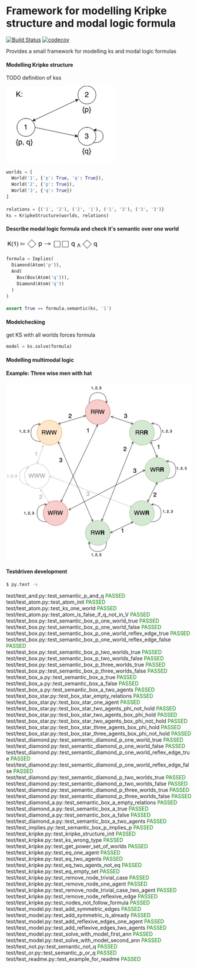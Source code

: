 Framework for modelling Kripke structure and modal logic formula
================================================================
[![Build Status](https://travis-ci.org/erohkohl/ai-modal-logic.svg?branch=master)](https://travis-ci.org/erohkohl/ai-modal-logic)
[![codecov](https://codecov.io/gh/erohkohl/ai-modal-logic/branch/master/graph/badge.svg)](https://codecov.io/gh/erohkohl/ai-modal-logic)

Provides a small framework for modelling ks and modal logic formulas



#### Modelling Kripke structure
TODO definition of kss

<img src="./doc/ks_example.png" width="300">

```python
worlds = [
  World('1', {'p': True, 'q': True}),
  World('2', {'p': True}),
  World('3', {'q': True})
]

relations = {('1', '2'), ('2', '1'), ('1', '3'), ('3', '3')}
ks = KripkeStructure(worlds, relations)
```

#### Describe modal logic formula and check it's semantic over one world
<img src="./doc/formula_example.png" width="250">

```python
formula = Implies(
  Diamond(Atom('p')),
  And(
    Box(Box(Atom('q'))),
    Diamond(Atom('q'))
  )
)

assert True == formula.semantic(ks, '1')
```

#### Modelchecking
get KS with all worlds forces formula
```python
model = ks.solve(formula)
```

#### Modelling multimodal logic

#### Example: Three wise men with hat
<img src="./doc/wise_men.png" width="550">

#### Testdriven development
```bash
$ py.test -v
```
test/test_and.py::test_semantic_p_and_q <span style="color:green">PASSED</span> <br />
test/test_atom.py::test_atom_init <span style="color:green">PASSED</span> <br />
test/test_atom.py::test_ks_one_world <span style="color:green">PASSED</span> <br />
test/test_atom.py::test_atom_is_false_if_q_not_in_V <span style="color:green">PASSED</span> <br />
test/test_box.py::test_semantic_box_p_one_world_true <span style="color:green">PASSED</span> <br />
test/test_box.py::test_semantic_box_p_one_world_false <span style="color:green">PASSED</span> <br />
test/test_box.py::test_semantic_box_p_one_world_reflex_edge_true <span style="color:green">PASSED</span> <br />
test/test_box.py::test_semantic_box_p_one_world_reflex_edge_false <span style="color:green">PASSED</span> <br />
test/test_box.py::test_semantic_box_p_two_worlds_true <span style="color:green">PASSED</span> <br />
test/test_box.py::test_semantic_box_p_two_worlds_false <span style="color:green">PASSED</span> <br />
test/test_box.py::test_semantic_box_p_three_worlds_true <span style="color:green">PASSED</span> <br />
test/test_box.py::test_semantic_box_p_three_worlds_false <span style="color:green">PASSED</span> <br />
test/test_box_a.py::test_semantic_box_a_true <span style="color:green">PASSED</span> <br />
test/test_box_a.py::test_semantic_box_a_false <span style="color:green">PASSED</span> <br />
test/test_box_a.py::test_semantic_box_a_two_agents <span style="color:green">PASSED</span> <br />
test/test_box_star.py::test_box_star_empty_relations <span style="color:green">PASSED</span> <br />
test/test_box_star.py::test_box_star_one_agent <span style="color:green">PASSED</span> <br />
test/test_box_star.py::test_box_star_two_agents_phi_not_hold <span style="color:green">PASSED</span> <br />
test/test_box_star.py::test_box_star_two_agents_box_phi_hold <span style="color:green">PASSED</span> <br />
test/test_box_star.py::test_box_star_two_agents_box_phi_not_hold <span style="color:green">PASSED</span> <br />
test/test_box_star.py::test_box_star_three_agents_box_phi_hold <span style="color:green">PASSED</span> <br />
test/test_box_star.py::test_box_star_three_agents_box_phi_not_hold <span style="color:green">PASSED</span> <br />
test/test_diamond.py::test_semantic_diamond_p_one_world_true <span style="color:green">PASSED</span> <br />
test/test_diamond.py::test_semantic_diamond_p_one_world_false <span style="color:green">PASSED</span> <br />
test/test_diamond.py::test_semantic_diamond_p_one_world_reflex_edge_true <span style="color:green">PASSED</span> <br />
test/test_diamond.py::test_semantic_diamond_p_one_world_reflex_edge_false <span style="color:green">PASSED</span> <br />
test/test_diamond.py::test_semantic_diamond_p_two_worlds_true <span style="color:green">PASSED</span> <br />
test/test_diamond.py::test_semantic_diamond_p_two_worlds_false <span style="color:green">PASSED</span> <br />
test/test_diamond.py::test_semantic_diamond_p_three_worlds_true <span style="color:green">PASSED</span> <br />
test/test_diamond.py::test_semantic_diamond_p_three_worlds_false <span style="color:green">PASSED</span> <br />
test/test_diamond_a.py::test_semantic_box_a_empty_relations <span style="color:green">PASSED</span> <br />
test/test_diamond_a.py::test_semantic_box_a_true <span style="color:green">PASSED</span> <br />
test/test_diamond_a.py::test_semantic_box_a_false <span style="color:green">PASSED</span> <br />
test/test_diamond_a.py::test_semantic_box_a_two_agents <span style="color:green">PASSED</span> <br />
test/test_implies.py::test_semantic_box_p_implies_p <span style="color:green">PASSED</span> <br />
test/test_kripke.py::test_kripke_structure_init <span style="color:green">PASSED</span> <br />
test/test_kripke.py::test_ks_wrong_type <span style="color:green">PASSED</span> <br />
test/test_kripke.py::test_get_power_set_of_worlds <span style="color:green">PASSED</span> <br />
test/test_kripke.py::test_eq_one_agent <span style="color:green">PASSED</span> <br />
test/test_kripke.py::test_eq_two_agents <span style="color:green">PASSED</span> <br />
test/test_kripke.py::test_eq_two_agents_not_eq <span style="color:green">PASSED</span> <br />
test/test_kripke.py::test_eq_empty_set <span style="color:green">PASSED</span> <br />
test/test_kripke.py::test_remove_node_trivial_case <span style="color:green">PASSED</span> <br />
test/test_kripke.py::test_remove_node_one_agent <span style="color:green">PASSED</span> <br />
test/test_kripke.py::test_remove_node_trivial_case_two_agent <span style="color:green">PASSED</span> <br />
test/test_kripke.py::test_remove_node_reflexive_edge <span style="color:green">PASSED</span> <br />
test/test_kripke.py::test_nodes_not_follow_formula <span style="color:green">PASSED</span> <br />
test/test_model.py::test_add_symmetric_edges <span style="color:green">PASSED</span> <br />
test/test_model.py::test_add_symmetric_is_already <span style="color:green">PASSED</span> <br />
test/test_model.py::test_add_reflexive_edges_one_agent <span style="color:green">PASSED</span> <br />
test/test_model.py::test_add_reflexive_edges_two_agents <span style="color:green">PASSED</span> <br />
test/test_model.py::test_solve_with_model_first_ann <span style="color:green">PASSED</span> <br />
test/test_model.py::test_solve_with_model_second_ann <span style="color:green">PASSED</span> <br />
test/test_not.py::test_semantic_not_q <span style="color:green">PASSED</span> <br />
test/test_or.py::test_semantic_p_or_q <span style="color:green">PASSED</span> <br />
test/test_readme.py::test_example_for_readme <span style="color:green">PASSED</span> <br />
